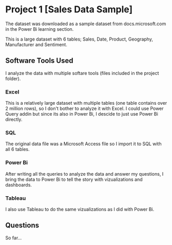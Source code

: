 # Project 1 [Sales Data Sample]

The dataset was downloaded as a sample dataset from docs.microsoft.com in the Power Bi learning section.

This is a large dataset with 6 tables; Sales, Date, Product, Geography, Manufacturer and Sentiment.

## Software Tools Used
I analyze the data with multiple softare tools (files included in the project folder).
### Excel
This is a relatively large dataset with multiple tables (one table contains over 2 million rows), so I don't bother to analyze it with Excel. I could use Power Query addin but since its also in Power Bi, I descide to just use Power Bi directly.
### SQL 
The original data file was a Microsoft Access file so I import it to SQL with all 6 tables.
### Power Bi
After writing all the queries to analyze the data and answer my questions, I bring the data to Power Bi to tell the story with vizualizations and dashboards.
### Tableau
I also use Tableau to do the same vizualizations as I did with Power Bi.

## Questions
So far...